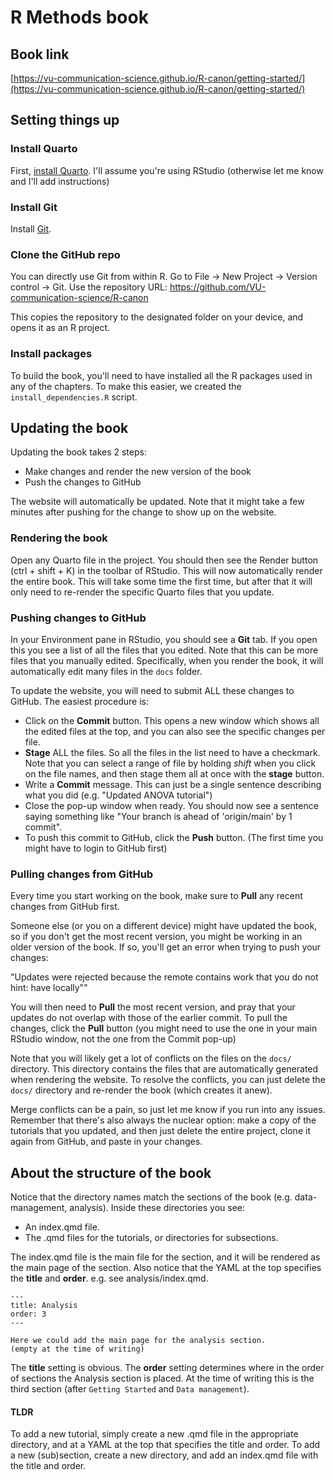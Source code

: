# R Methods book 

## Book link

[https://vu-communication-science.github.io/R-canon/getting-started/](https://vu-communication-science.github.io/R-canon/getting-started/)


## Setting things up

### Install Quarto

First, [install Quarto](https://quarto.org/docs/get-started/). I'll assume you're using RStudio (otherwise let me know and I'll add instructions)

### Install Git

Install [Git](https://git-scm.com/downloads).

### Clone the GitHub repo

You can directly use Git from within R.
Go to File -> New Project -> Version control -> Git.
Use the repository URL: https://github.com/VU-communication-science/R-canon

This copies the repository to the designated folder on your device, and opens
it as an R project. 

### Install packages

To build the book, you'll need to have installed all the R packages
used in any of the chapters. To make this easier, we created the
`install_dependencies.R` script.


## Updating the book

Updating the book takes 2 steps:

* Make changes and render the new version of the book
* Push the changes to GitHub

The website will automatically be updated.
Note that it might take a few minutes after pushing for the change to show up on the website.


### Rendering the book

Open any Quarto file in the project. You should then see the Render button (ctrl + shift + K) in the toolbar of RStudio. This will now automatically render the entire book.
This will take some time the first time, but after that it will only need
to re-render the specific Quarto files that you update.

### Pushing changes to GitHub

In your Environment pane in RStudio, you should see a **Git** tab. If you open this you
see a list of all the files that you edited. Note that this can be more files that you
manually edited. Specifically, when you render the book, it will automatically edit many
files in the `docs` folder. 

To update the website, you will need to submit ALL these changes to GitHub. 
The easiest procedure is:

* Click on the **Commit** button. This opens a new window which shows all the edited
files at the top, and you can also see the specific changes per file.
* **Stage** ALL the files. So all the files in the list need to have a checkmark. Note that you
can select a range of file by holding *shift* when you click on the file names, and then stage
them all at once with the **stage** button.
* Write a **Commit** message. This can just be a single sentence describing what you did (e.g. "Updated ANOVA tutorial")
* Close the pop-up window when ready. You should now see a sentence saying something like "Your branch is ahead of 'origin/main' by 1 commit".
* To push this commit to GitHub, click the **Push** button. (The first time you might have to login to GitHub first)

### Pulling changes from GitHub

Every time you start working on the book, make sure to **Pull** any recent
changes from GitHub first. 

Someone else (or you on a different device) might have updated the book,
so if you don't get the most recent version, you might be working in an older
version of the book. If so, you'll get an error when trying to push your changes:

"Updates were rejected because the remote contains work that you do not
hint: have locally""

You will then need to **Pull** the most recent version, and pray that your updates
do not overlap with those of the earlier commit.
To pull the changes, click the **Pull** button (you might need to use the one in your main RStudio window, not the one from the Commit pop-up)

Note that you will likely get a lot of conflicts on the files on the
`docs/` directory. This directory contains the files
that are automatically generated when rendering the website. 
To resolve the conflicts, you can just delete the `docs/` directory
and re-render the book (which creates it anew).

Merge conflicts can be a pain, so just let me know if you run into any issues. 
Remember that there's also always the nuclear option: make a copy of the tutorials that you updated,
and then just delete the entire project, clone it again from GitHub, and paste in your changes.

## About the structure of the book

Notice that the directory names match the sections of the book (e.g. data-management, analysis). Inside these directories you see:

- An index.qmd file.
- The .qmd files for the tutorials, or directories for subsections.

The index.qmd file is the main file for the section, and it will be rendered as the main page of the section.
Also notice that the YAML at the top specifies the **title** and **order**. e.g. see analysis/index.qmd.

```
---
title: Analysis
order: 3
---

Here we could add the main page for the analysis section. 
(empty at the time of writing)
```

The **title** setting is obvious. The **order** setting determines where in the order of sections the Analysis section is placed. 
At the time of writing this is the third section (after `Getting Started` and `Data management`).

#### TLDR

To add a new tutorial, simply create a new .qmd file in the appropriate directory, and at a YAML at the top that specifies the title and order.
To add a new (sub)section, create a new directory, and add an index.qmd file with the title and order.



